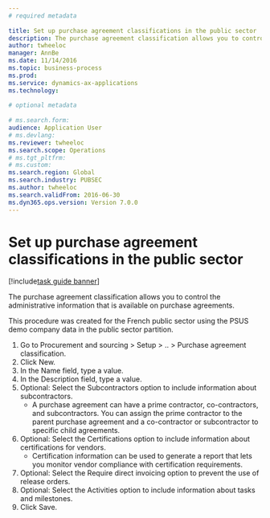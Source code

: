 ```yaml
--- 
# required metadata 
 
title: Set up purchase agreement classifications in the public sector
description: The purchase agreement classification allows you to control the administrative information that is available on purchase agreements. 
author: twheeloc
manager: AnnBe 
ms.date: 11/14/2016
ms.topic: business-process 
ms.prod:  
ms.service: dynamics-ax-applications 
ms.technology:  
 
# optional metadata 
 
# ms.search.form:   
audience: Application User 
# ms.devlang:  
ms.reviewer: twheeloc
ms.search.scope: Operations 
# ms.tgt_pltfrm:  
# ms.custom:  
ms.search.region: Global
ms.search.industry: PUBSEC
ms.author: twheeloc
ms.search.validFrom: 2016-06-30 
ms.dyn365.ops.version: Version 7.0.0 
---
```

# Set up purchase agreement classifications in the public sector

[!include[task guide banner](../../includes/task-guide-banner.md)]

The purchase agreement classification allows you to control the administrative information that is available on purchase agreements. 
This procedure was created for the French public sector using the PSUS demo company data in the public sector partition.

1. Go to Procurement and sourcing > Setup > .. > Purchase agreement classification.
2. Click New.
3. In the Name field, type a value.
4. In the Description field, type a value.
5. Optional: Select the Subcontractors option to include information about subcontractors.
    * A purchase agreement can have a prime contractor, co-contractors, and subcontractors. You can assign the prime contractor to the parent purchase agreement and a co-contractor or subcontractor to specific child agreements.  
6. Optional: Select the Certifications option to include information about certifications for vendors.
    * Certification information can be used to generate a report that lets you monitor vendor compliance with certification requirements.  
7. Optional: Select the Require direct invoicing option to prevent the use of release orders.
8. Optional: Select the Activities option to include information about tasks and milestones.
9. Click Save.

